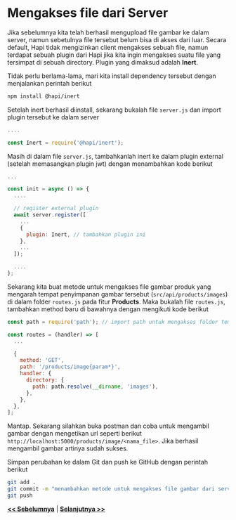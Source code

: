 # Mengakses file dari Server

Jika sebelumnya kita telah berhasil mengupload file gambar ke dalam server, namun sebetulnya file tersebut belum bisa di akses dari luar. Secara default, Hapi tidak mengizinkan client mengakses sebuah file, namun terdapat sebuah plugin dari Hapi jika kita ingin mengakses suatu file yang tersimpat di sebuah directory. Plugin yang dimaksud adalah **Inert**. 

Tidak perlu berlama-lama, mari kita install dependency tersebut dengan menjalankan perintah berikut 

```bash
npm install @hapi/inert
```

Setelah inert berhasil diinstall, sekarang bukalah file `server.js` dan import plugin tersebut ke dalam server

```js
....

const Inert = require('@hapi/inert');
```

Masih di dalam file `server.js`, tambahkanlah inert ke dalam plugin external (setelah memasangkan plugin jwt) dengan menambahkan kode berikut

```js
...

const init = async () => {
  ....

  // register external plugin
  await server.register([
    ...
    {
      plugin: Inert, // tambahkan plugin ini
    },
    ...
  ]);

  ....
};
```

Sekarang kita buat metode untuk mengakses file gambar produk yang mengarah tempat penyimpanan gambar tersebut (`src/api/products/images`) di dalam folder `routes.js` pada fitur **Products**. Maka bukalah file `routes.js`, tambahkan method baru di bawahnya dengan mengikuti kode berikut

```js
const path = require('path'); // import path untuk mengakses folder tempat menyimpan file gambar produk

const routes = (handler) => [
  ...

  {
    method: 'GET',
    path: '/products/image{param*}',
    handler: {
      directory: {
        path: path.resolve(__dirname, 'images'),
      },
    },
  },
];
```

Mantap. Sekarang silahkan buka postman dan coba untuk mengambil gambar dengan mengetikan url seperti berikut `http://localhost:5000/products/image/<nama_file>`. Jika berhasil mengambil gambar artinya sudah sukses.

Simpan perubahan ke dalam Git dan push ke GitHub dengan perintah berikut

```bash
git add .
git commit -m "menambahkan metode untuk mengakses file gambar dari server"
git push
```

**[<< Sebelumnya](m13-upload.md)** | **[Selanjutnya >>](m15-deploy-backend.md)**